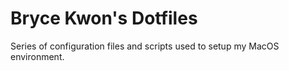 # Bryce Kwon's Dotfiles

Series of configuration files and scripts used to setup my MacOS environment.
